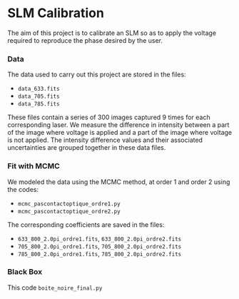 # SLM Calibration

The aim of this project is to calibrate an SLM so as to apply the voltage required to reproduce the phase desired by the user.

### Data

The data used to carry out this project are stored in the files:
- `data_633.fits`
- `data_705.fits`
- `data_785.fits`

These files contain a series of 300 images captured 9 times for each corresponding laser. We measure the difference in intensity between a part of the image where voltage is applied and a part of the image where voltage is not applied. The intensity difference values and their associated uncertainties are grouped together in these data files.

### Fit with MCMC

We modeled the data using the MCMC method, at order 1 and order 2 using the codes:
- `mcmc_pascontactoptique_ordre1.py`
- `mcmc_pascontactoptique_ordre2.py`

The corresponding coefficients are saved in the files:
- `633_800_2.0pi_ordre1.fits`, `633_800_2.0pi_ordre2.fits`
- `705_800_2.0pi_ordre1.fits`, `705_800_2.0pi_ordre2.fits`
- `785_800_2.0pi_ordre1.fits`, `785_800_2.0pi_ordre2.fits`

### Black Box
This code `boite_noire_final.py`



